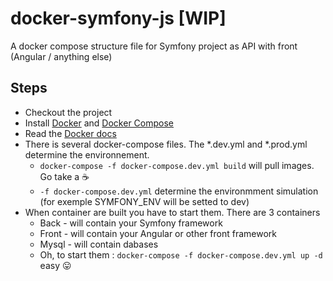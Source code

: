 # docker-symfony-js [WIP]
A docker compose structure file for Symfony project as API with front (Angular / anything else)

## Steps

- Checkout the project
- Install [Docker](https://www.docker.com/) and [Docker Compose](https://docs.docker.com/compose/)
- Read the [Docker docs](https://docs.docker.com)
- There is several docker-compose files. The *.dev.yml and *.prod.yml determine the environnement.
  - `docker-compose -f docker-compose.dev.yml build` will pull images. Go take a :coffee: 
  - `-f docker-compose.dev.yml` determine the environmment simulation (for exemple SYMFONY_ENV will be setted to dev)
- When container are built you have to start them. There are 3 containers
  - Back - will contain your Symfony framework
  - Front - will contain your Angular or other front framework
  - Mysql - will contain dabases
  - Oh, to start them : `docker-compose -f docker-compose.dev.yml up -d` easy :stuck_out_tongue:
